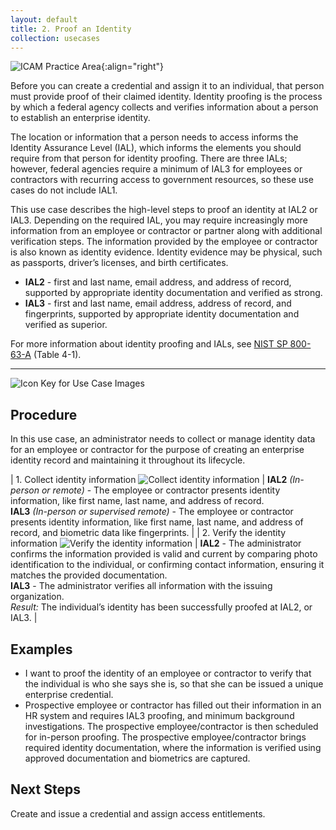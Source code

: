 ```yaml
---
layout: default
title: 2. Proof an Identity
collection: usecases
---
```


![ICAM Practice Area]({{site.baseurl}}/img/usecases/Identity-IdentityProofing.png){:align="right"}

Before you can create a credential and assign it to an individual, that person must provide proof of their claimed identity. Identity proofing is the process by which a federal agency collects and verifies information about a person to establish an enterprise identity.

The location or information that a person needs to access informs the Identity Assurance Level (IAL), which informs the elements you should require from that person for identity proofing. There are three IALs; however, federal agencies require a minimum of IAL3 for employees or contractors with recurring access to government resources, so these use cases do not include IAL1.

This use case describes the high-level steps to proof an identity at IAL2 or IAL3. Depending on the required IAL, you may require increasingly more information from an employee or contractor or partner along with additional verification steps. The information provided by the employee or contractor is also known as identity evidence. Identity evidence may be physical, such as passports, driver’s licenses, and birth certificates.

- **IAL2** - first and last name, email address, and address of record, supported by appropriate identity documentation and verified as strong.
- **IAL3** - first and last name, email address, address of record, and fingerprints, supported by appropriate identity documentation and verified as superior.

For more information about identity proofing and IALs, see <a href="https://pages.nist.gov/800-63-3/">NIST SP 800-63-A</a> (Table 4-1).

---

![Icon Key for Use Case Images]({{site.baseurl}}/img/usecases/2-IconKey.png)

## Procedure

In this use case, an administrator needs to collect or manage identity data for an employee or contractor for the purpose of creating an enterprise identity record and maintaining it throughout its lifecycle.

| 1. Collect identity information ![Collect identity information]({{site.baseurl}}/img/usecases/2-1.png)  | **IAL2** *(In-person or remote)* - The employee or contractor presents identity information, like first name, last name, and address of record.<br/>**IAL3** *(In-person or supervised remote)* - The employee or contractor presents identity information, like first name, last name, and address of record, and biometric data like fingerprints. |
| 2. Verify the identity information ![Verify the identity information]({{site.baseurl}}/img/usecases/2-2.png)  | **IAL2** - The administrator confirms the information provided is valid and current by comparing photo identification to the individual, or confirming contact information, ensuring it matches the provided documentation.<br/>**IAL3** - The administrator verifies all information with the issuing organization.<br/>*Result:* The individual’s identity has been successfully proofed at IAL2, or IAL3. |

## Examples

- I want to proof the identity of an employee or contractor to verify that the individual is who she says she is, so that she can be issued a unique enterprise credential.
- Prospective employee or contractor has filled out their information in an HR system and requires IAL3 proofing, and minimum background investigations. The prospective employee/contractor is then scheduled for in-person proofing. The prospective employee/contractor brings required identity documentation, where the information is verified using approved documentation and biometrics are captured.

## Next Steps

Create and issue a credential and assign access entitlements.
